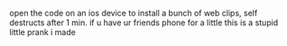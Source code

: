 open the code on an ios device to install a bunch of web clips, self destructs after 1 min. if u have ur friends phone for a little this is a stupid little prank i made
